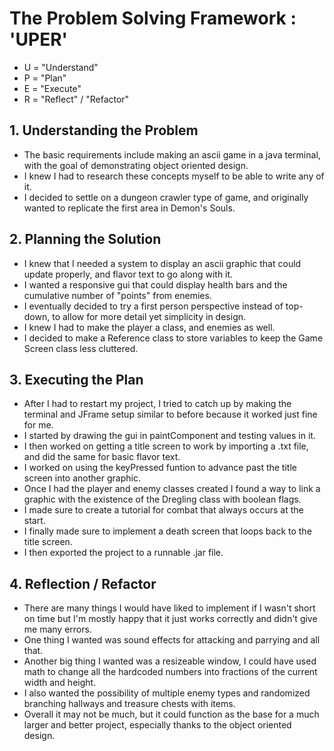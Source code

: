 <h1>The Problem Solving Framework : 'UPER'</h1>

* U = "Understand"
* P = "Plan"
* E = "Execute"
* R = "Reflect" / "Refactor"

<h2>1. Understanding the Problem</h2>

* The basic requirements include making an ascii game in a java terminal, with the goal of demonstrating object oriented design.
* I knew I had to research these concepts myself to be able to write any of it.
* I decided to settle on a dungeon crawler type of game, and originally wanted to replicate the first area in Demon's Souls.

<h2>
    2. Planning the Solution
</h2>

* I knew that I needed a system to display an ascii graphic that could update properly, and flavor text to go along with it.
* I wanted a responsive gui that could display health bars and the cumulative number of "points" from enemies.
* I eventually decided to try a first person perspective instead of top-down, to allow for more detail yet simplicity in design.
* I knew I had to make the player a class, and enemies as well.
* I decided to make a Reference class to store variables to keep the Game Screen class less cluttered.

<h2>
    3. Executing the Plan
</h2>

* After I had to restart my project, I tried to catch up by making the terminal and JFrame setup similar to before because it worked just fine for me.
* I started by drawing the gui in paintComponent and testing values in it.
* I then worked on getting a title screen to work by importing a .txt file, and did the same for basic flavor text.
* I worked on using the keyPressed funtion to advance past the title screen into another graphic.
* Once I had the player and enemy classes created I found a way to link a graphic with the existence of the Dregling class with boolean flags.
* I made sure to create a tutorial for combat that always occurs at the start.
* I finally made sure to implement a death screen that loops back to the title screen.
* I then exported the project to a runnable .jar file.

<h2>
    4. Reflection / Refactor
</h2>

* There are many things I would have liked to implement if I wasn't short on time but I'm mostly happy that it just works correctly and didn't give me many errors.
* One thing I wanted was sound effects for attacking and parrying and all that.
* Another big thing I wanted was a resizeable window, I could have used math to change all the hardcoded numbers into fractions of the current width and height.
* I also wanted the possibility of multiple enemy types and randomized branching hallways and treasure chests with items.
* Overall it may not be much, but it could function as the base for a much larger and better project, especially thanks to the object oriented design.